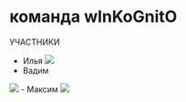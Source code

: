 # команда wInKoGnitO
УЧАСТНИКИ
- Илья
  <img src="https://www.gifcen.com/wp-content/uploads/2024/02/rickroll-gif-6.gif" />
- Вадим
 <img src=  /> 
- Максим
  <img src="https://youtu.be/KTfyGVI9Yxc?si=ea31N5DUpn7Hs2hQ" /> 
